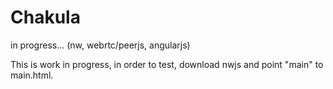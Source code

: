 # Chakula
in progress... (nw, webrtc/peerjs, angularjs)

This is work in progress, in order to test, download nwjs and point "main" to main.html.
